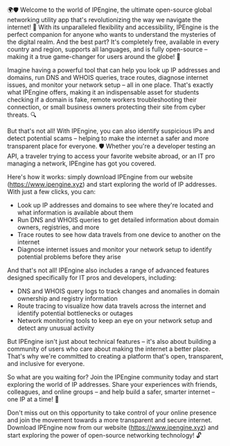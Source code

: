 🌍🛡️ Welcome to the world of IPEngine, the ultimate open-source global networking utility app that's revolutionizing the way we navigate the internet! 🚀 With its unparalleled flexibility and accessibility, IPEngine is the perfect companion for anyone who wants to understand the mysteries of the digital realm. And the best part? It's completely free, available in every country and region, supports all languages, and is fully open-source – making it a true game-changer for users around the globe! 📡

Imagine having a powerful tool that can help you look up IP addresses and domains, run DNS and WHOIS queries, trace routes, diagnose internet issues, and monitor your network setup – all in one place. That's exactly what IPEngine offers, making it an indispensable asset for students checking if a domain is fake, remote workers troubleshooting their connection, or small business owners protecting their site from cyber threats. 🔍

But that's not all! With IPEngine, you can also identify suspicious IPs and detect potential scams – helping to make the internet a safer and more transparent place for everyone. 🛡️ Whether you're a developer testing an API, a traveler trying to access your favorite website abroad, or an IT pro managing a network, IPEngine has got you covered.

Here's how it works: simply download IPEngine from our website (https://www.ipengine.xyz) and start exploring the world of IP addresses. With just a few clicks, you can:

* Look up IP addresses and domains to see where they're located and what information is available about them
* Run DNS and WHOIS queries to get detailed information about domain owners, registries, and more
* Trace routes to see how data travels from one device to another on the internet
* Diagnose internet issues and monitor your network setup to identify potential problems before they arise

And that's not all! IPEngine also includes a range of advanced features designed specifically for IT pros and developers, including:

* DNS and WHOIS query logs to track changes and anomalies in domain ownership and registry information
* Route tracing to visualize how data travels across the internet and identify potential bottlenecks or outages
* Network monitoring tools to keep an eye on your network setup and detect any unusual activity

But IPEngine isn't just about technical features – it's also about building a community of users who care about making the internet a better place. That's why we're committed to creating a platform that's open, transparent, and inclusive for everyone.

So what are you waiting for? Join the IPEngine community today and start exploring the world of IP addresses. Share your experiences with friends, colleagues, and online groups – and help build a safer, smarter internet – one IP at a time! 🚀

Don't miss out on this opportunity to take control of your online presence and join the movement towards a more transparent and secure internet. Download IPEngine now from our website (https://www.ipengine.xyz) and start exploring the power of open-source networking technology! 🔓
